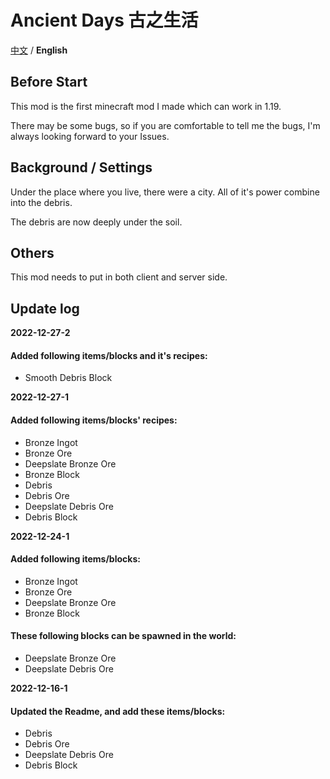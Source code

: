 # Ancient Days  古之生活

[中文](https://github.com/Casper233/Anchient_Days/blob/master/readme.md) / **English**

## Before Start

This mod is the first minecraft mod I made which can work in 1.19.

There may be some bugs, so if you are comfortable to tell me the bugs, I'm always looking forward to your Issues.

## Background / Settings

Under the place where you live, there were a city. All of it's power combine into the debris.

The debris are now deeply under the soil.

## Others

This mod needs to put in both client and server side.

## Update log

**2022-12-27-2**
#### Added following items/blocks and it's recipes:
- Smooth Debris Block

**2022-12-27-1**
#### Added following items/blocks' recipes:
- Bronze Ingot
- Bronze Ore
- Deepslate Bronze Ore
- Bronze Block
- Debris
- Debris Ore
- Deepslate Debris Ore
- Debris Block

**2022-12-24-1**
#### Added following items/blocks:
- Bronze Ingot
- Bronze Ore
- Deepslate Bronze Ore
- Bronze Block
#### These following blocks can be spawned in the world:
- Deepslate Bronze Ore
- Deepslate Debris Ore

**2022-12-16-1**
#### Updated the Readme, and add these items/blocks:

- Debris 
- Debris Ore
- Deepslate Debris Ore
- Debris Block